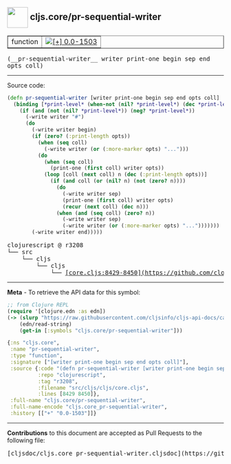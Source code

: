 ## <img width="48px" valign="middle" src="http://i.imgur.com/Hi20huC.png"> cljs.core/pr-sequential-writer

 <table border="1">
<tr>

<td>function</td>
<td><a href="https://github.com/cljsinfo/cljs-api-docs/tree/0.0-1503"><img valign="middle" alt="[+] 0.0-1503" src="https://img.shields.io/badge/+-0.0--1503-lightgrey.svg"></a> </td>
</tr>
</table>

 <samp>
(__pr-sequential-writer__ writer print-one begin sep end opts coll)<br>
</samp>

---





Source code:

```clj
(defn pr-sequential-writer [writer print-one begin sep end opts coll]
  (binding [*print-level* (when-not (nil? *print-level*) (dec *print-level*))]
    (if (and (not (nil? *print-level*)) (neg? *print-level*))
      (-write writer "#")
      (do
        (-write writer begin)
        (if (zero? (:print-length opts))
          (when (seq coll)
            (-write writer (or (:more-marker opts) "...")))
          (do
            (when (seq coll)
              (print-one (first coll) writer opts))
            (loop [coll (next coll) n (dec (:print-length opts))]
              (if (and coll (or (nil? n) (not (zero? n))))
                (do
                  (-write writer sep)
                  (print-one (first coll) writer opts)
                  (recur (next coll) (dec n)))
                (when (and (seq coll) (zero? n))
                  (-write writer sep)
                  (-write writer (or (:more-marker opts) "...")))))))
        (-write writer end)))))
```

 <pre>
clojurescript @ r3208
└── src
    └── cljs
        └── cljs
            └── <ins>[core.cljs:8429-8450](https://github.com/clojure/clojurescript/blob/r3208/src/cljs/cljs/core.cljs#L8429-L8450)</ins>
</pre>


---

__Meta__ - To retrieve the API data for this symbol:

```clj
;; from Clojure REPL
(require '[clojure.edn :as edn])
(-> (slurp "https://raw.githubusercontent.com/cljsinfo/cljs-api-docs/catalog/cljs-api.edn")
    (edn/read-string)
    (get-in [:symbols "cljs.core/pr-sequential-writer"]))
```

```clj
{:ns "cljs.core",
 :name "pr-sequential-writer",
 :type "function",
 :signature ["[writer print-one begin sep end opts coll]"],
 :source {:code "(defn pr-sequential-writer [writer print-one begin sep end opts coll]\n  (binding [*print-level* (when-not (nil? *print-level*) (dec *print-level*))]\n    (if (and (not (nil? *print-level*)) (neg? *print-level*))\n      (-write writer \"#\")\n      (do\n        (-write writer begin)\n        (if (zero? (:print-length opts))\n          (when (seq coll)\n            (-write writer (or (:more-marker opts) \"...\")))\n          (do\n            (when (seq coll)\n              (print-one (first coll) writer opts))\n            (loop [coll (next coll) n (dec (:print-length opts))]\n              (if (and coll (or (nil? n) (not (zero? n))))\n                (do\n                  (-write writer sep)\n                  (print-one (first coll) writer opts)\n                  (recur (next coll) (dec n)))\n                (when (and (seq coll) (zero? n))\n                  (-write writer sep)\n                  (-write writer (or (:more-marker opts) \"...\")))))))\n        (-write writer end)))))",
          :repo "clojurescript",
          :tag "r3208",
          :filename "src/cljs/cljs/core.cljs",
          :lines [8429 8450]},
 :full-name "cljs.core/pr-sequential-writer",
 :full-name-encode "cljs.core_pr-sequential-writer",
 :history [["+" "0.0-1503"]]}

```

---

__Contributions__ to this document are accepted as Pull Requests to the following file:

 <pre>
[cljsdoc/cljs.core_pr-sequential-writer.cljsdoc](https://github.com/cljsinfo/cljs-api-docs/blob/master/cljsdoc/cljs.core_pr-sequential-writer.cljsdoc)
</pre>

